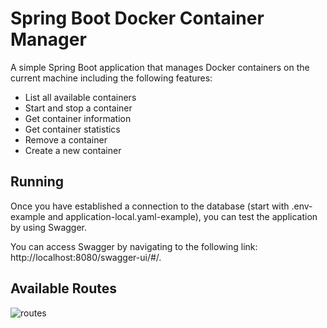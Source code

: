 # Spring Boot Docker Container Manager

A simple Spring Boot application that manages Docker containers on the current machine including the following features:
- List all available containers
- Start and stop a container
- Get container information
- Get container statistics
- Remove a container
- Create a new container

## Running

Once you have established a connection to the database (start with .env-example and application-local.yaml-example), you can test the application by using Swagger.

You can access Swagger by navigating to the following link: http://localhost:8080/swagger-ui/#/.

## Available Routes

![routes](https://imgur.com/WdkgBHO.png)
